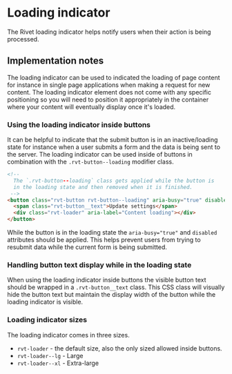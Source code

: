 # Loading indicator

The Rivet loading indicator helps notify users when their action is being processed.

## Implementation notes
The loading indicator can be used to indicated the loading of page content for instance in single page applications when making a request for new content. The loading indicator element does not come with any specific positioning so you will need to position it appropriately in the container where your content will eventually display once it's loaded.

### Using the loading indicator inside buttons
It can be helpful to indicate that the submit button is in an inactive/loading state for instance when a user submits a form and the data is being sent to the server. The loading indicator can be used inside of buttons in combination with the `.rvt-button--loading` modifier class.

```html
<!--
  The `.rvt-button--loading` class gets applied while the button is
  in the loading state and then removed when it is finished.
 -->
<button class="rvt-button rvt-button--loading" aria-busy="true" disabled>
  <span class="rvt-button__text">Update settings</span>
  <div class="rvt-loader" aria-label="Content loading"></div>
</button>
```

While the button is in the loading state the `aria-busy="true"` and `disabled` attributes should be applied. This helps prevent users from trying to resubmit data while the current form is being submitted.

### Handling button text display while in the loading state
When using the loading indicator inside buttons the visible button text should be wrapped in a `.rvt-button__text` class. This CSS class will visually hide the button text but maintain the display width of the button while the loading indicator is visible.

### Loading indicator sizes
The loading indicator comes in three sizes.

- `rvt-loader` - the default size, also the only sized allowed inside buttons.
- `rvt-loader--lg` - Large
- `rvt-loader--xl` - Extra-large
